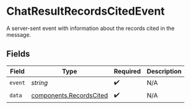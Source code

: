 # ChatResultRecordsCitedEvent

A server-sent event with information about the records cited in the message.


## Fields

| Field                                                              | Type                                                               | Required                                                           | Description                                                        |
| ------------------------------------------------------------------ | ------------------------------------------------------------------ | ------------------------------------------------------------------ | ------------------------------------------------------------------ |
| `event`                                                            | *string*                                                           | :heavy_check_mark:                                                 | N/A                                                                |
| `data`                                                             | [components.RecordsCited](../../models/components/recordscited.md) | :heavy_check_mark:                                                 | N/A                                                                |